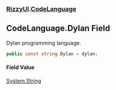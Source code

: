 ### [RizzyUI](RizzyUI 'RizzyUI').[CodeLanguage](RizzyUI.CodeLanguage 'RizzyUI.CodeLanguage')

## CodeLanguage.Dylan Field

Dylan programming language.

```csharp
public const string Dylan = dylan;
```

#### Field Value
[System.String](https://docs.microsoft.com/en-us/dotnet/api/System.String 'System.String')